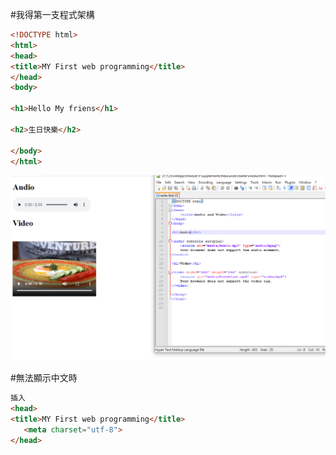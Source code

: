 #我得第一支程式架構
 
 ```html
 <!DOCTYPE html>
<html>
<head>
 <title>MY First web programming</title>
</head>
<body>

<h1>Hello My friens</h1>

<h2>生日快樂</h2>

</body>
</html>
```

![1.png](1.png)


#無法顯示中文時

 ```html
插入
<head>
<title>MY First web programming</title>
	<meta charset="utf-8">
</head>





 
